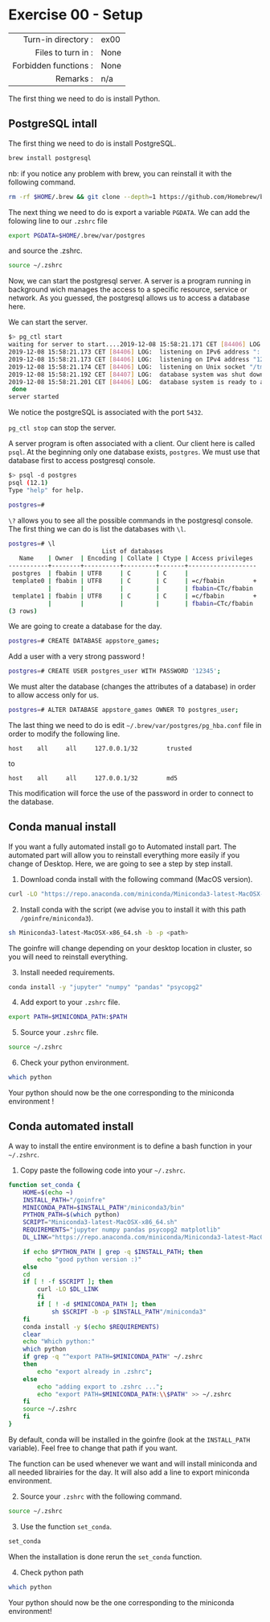# Exercise 00 - Setup

|                         |                    |
| -----------------------:| ------------------ |
|   Turn-in directory :   |  ex00              |
|   Files to turn in :    |  None |
|   Forbidden functions : |  None              |
|   Remarks :             |  n/a               |

The first thing we need to do is install Python.

## PostgreSQL intall

The first thing we need to do is install PostgreSQL.
```bash
brew install postgresql
```
nb: if you notice any problem with brew, you can reinstall it  with the following command.
```bash
rm -rf $HOME/.brew && git clone --depth=1 https://github.com/Homebrew/brew $HOME/.brew && echo 'export PATH=$HOME/.brew/bin:$PATH' >> $HOME/.zshrc && source $HOME/.zshrc && brew update
```

The next thing we need to do is export a variable `PGDATA`. We can add the folowing line to our `.zshrc` file
```bash
export PGDATA=$HOME/.brew/var/postgres
```
and source the .zshrc.
```bash
source ~/.zshrc
```
Now, we can start the postgresql server. A server is a program running in background wich manages the access to a specific resource, service or network. As you guessed, the postgresql allows us to access a database here.

We can start the server.
```bash
$> pg_ctl start
waiting for server to start....2019-12-08 15:58:21.171 CET [84406] LOG:  starting PostgreSQL 12.1 on x86_64-apple-darwin18.6.0, compiled by Apple LLVM version 10.0.1 (clang-1001.0.46.4), 64-bit
2019-12-08 15:58:21.173 CET [84406] LOG:  listening on IPv6 address "::1", port 5432
2019-12-08 15:58:21.173 CET [84406] LOG:  listening on IPv4 address "127.0.0.1", port 5432
2019-12-08 15:58:21.174 CET [84406] LOG:  listening on Unix socket "/tmp/.s.PGSQL.5432"
2019-12-08 15:58:21.192 CET [84407] LOG:  database system was shut down at 2019-12-08 15:49:49 CET
2019-12-08 15:58:21.201 CET [84406] LOG:  database system is ready to accept connections
 done
server started
```
We notice the postgreSQL is associated with the port `5432`.

`pg_ctl stop` can stop the server.

A server program is often associated with a client. Our client here is called `psql`. At the beginning only one database exists, `postgres`. We must use that database first to access postgresql console.
```bash
$> psql -d postgres
psql (12.1)
Type "help" for help.

postgres=# 
```
`\?` allows you to see all the possible commands in the postgresql console.
The first thing we can do is list the databases with `\l`.
```bash
postgres=# \l
                          List of databases
   Name    | Owner  | Encoding | Collate | Ctype | Access privileges
-----------+--------+----------+---------+-------+-------------------
 postgres  | fbabin | UTF8     | C       | C     |
 template0 | fbabin | UTF8     | C       | C     | =c/fbabin        +
           |        |          |         |       | fbabin=CTc/fbabin
 template1 | fbabin | UTF8     | C       | C     | =c/fbabin        +
           |        |          |         |       | fbabin=CTc/fbabin
(3 rows)
```

We are going to create a database for the day.
```bash
postgres=# CREATE DATABASE appstore_games;
```
Add a user with a very strong password !
```bash
postgres=# CREATE USER postgres_user WITH PASSWORD '12345';
```
We must alter the database (changes the attributes of a database) in order to allow access only for us.
```bash
postgres=# ALTER DATABASE appstore_games OWNER TO postgres_user;
```
The last thing we need to do is edit `~/.brew/var/postgres/pg_hba.conf` file in order to modify the following line.
```
host	all		all		127.0.0.1/32		trusted
```
to
```
host	all		all		127.0.0.1/32		md5
```
This modification will force the use of the password in order to connect to the database. 

## Conda manual install

If you want a fully automated install go to Automated install part. The automated part will allow you to reinstall everything more easily if you change of Desktop. Here, we are going to see a step by step install.

1. Download conda install with the following command (MacOS version).

```bash
curl -LO "https://repo.anaconda.com/miniconda/Miniconda3-latest-MacOSX-x86_64.sh"
```

2. Install conda with the script (we advise you to install it with this path `/goinfre/miniconda3`).

```bash
sh Miniconda3-latest-MacOSX-x86_64.sh -b -p <path>
```

The goinfre will change depending on your desktop location in cluster, so you will need to reinstall everything.

3. Install needed requirements.

```bash
conda install -y "jupyter" "numpy" "pandas" "psycopg2"
```

4. Add export to your `.zshrc` file.

```bash
export PATH=$MINICONDA_PATH:$PATH
```

5. Source your `.zshrc` file.

```bash
source ~/.zshrc
```

6. Check your python environment.

```bash
which python
```

Your python should now be the one corresponding to the miniconda environment ! 

## Conda automated install 

A way to install the entire environment is to define a bash function in your `~/.zshrc`.

1. Copy paste the following code into your `~/.zshrc`.

```bash
function set_conda {
    HOME=$(echo ~)
    INSTALL_PATH="/goinfre"
    MINICONDA_PATH=$INSTALL_PATH"/miniconda3/bin"
    PYTHON_PATH=$(which python)
    SCRIPT="Miniconda3-latest-MacOSX-x86_64.sh"
    REQUIREMENTS="jupyter numpy pandas psycopg2 matplotlib"
    DL_LINK="https://repo.anaconda.com/miniconda/Miniconda3-latest-MacOSX-x86_64.sh"

    if echo $PYTHON_PATH | grep -q $INSTALL_PATH; then
	    echo "good python version :)"
    else
	cd
	if [ ! -f $SCRIPT ]; then
		curl -LO $DL_LINK
    	fi
    	if [ ! -d $MINICONDA_PATH ]; then
	    	sh $SCRIPT -b -p $INSTALL_PATH"/miniconda3"
	fi
	conda install -y $(echo $REQUIREMENTS)
	clear
	echo "Which python:"
	which python
	if grep -q "^export PATH=$MINICONDA_PATH" ~/.zshrc
	then
		echo "export already in .zshrc";
	else
		echo "adding export to .zshrc ...";
		echo "export PATH=$MINICONDA_PATH:\\$PATH" >> ~/.zshrc
	fi
	source ~/.zshrc
    fi
}
```

By default, conda will be installed in the goinfre (look at the `INSTALL_PATH` variable). Feel free to change that path if you want.

The function can be used whenever we want and will install miniconda and all needed librairies for the day. It will also add a line to export miniconda environment.

2. Source your `.zshrc` with the following command.

```bash
source ~/.zshrc
```

3. Use the function `set_conda`. 

```bash
set_conda
```

When the installation is done rerun the `set_conda` function.

4. Check python path

```bash
which python
```

Your python should now be the one corresponding to the miniconda environment!